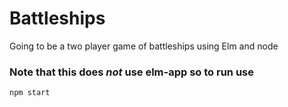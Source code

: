 # Battleships

Going to be a two player game of battleships using Elm and node

### Note that this does *not* use elm-app so to run use 

```
npm start
```